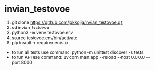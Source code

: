 # invian_testovoe
1. git clone https://github.com/jokkojja/invian_testovoe.git
2. cd invian_testovoe
3. python3 -m venv testovoe.env
4. source testovoe.env/bin/activate
5. pip install -r requirements.txt

* to run all tests use command: python -m unittest discover -s tests
* to run API use command: uvicorn main:app --reload --host 0.0.0.0 --port 8000